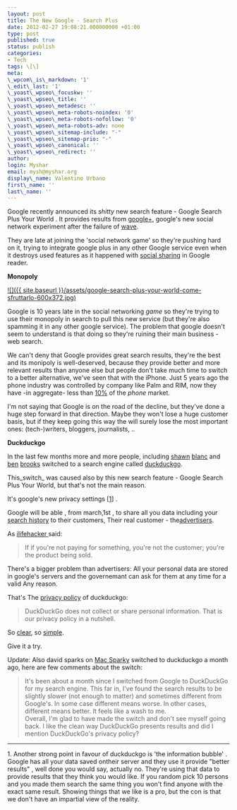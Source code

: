 ```yaml
---
layout: post
title: The New Google - Search Plus
date: 2012-02-27 19:08:21.000000000 +01:00
type: post
published: true
status: publish
categories:
- Tech
tags: \[\]
meta:
\_wpcom\_is\_markdown: '1'
\_edit\_last: '1'
\_yoast\_wpseo\_focuskw: ''
\_yoast\_wpseo\_title: ''
\_yoast\_wpseo\_metadesc: ''
\_yoast\_wpseo\_meta-robots-noindex: '0'
\_yoast\_wpseo\_meta-robots-nofollow: '0'
\_yoast\_wpseo\_meta-robots-adv: none
\_yoast\_wpseo\_sitemap-include: "-"
\_yoast\_wpseo\_sitemap-prio: "-"
\_yoast\_wpseo\_canonical: ''
\_yoast\_wpseo\_redirect: ''
author:
login: Myshar
email: mysh@myshar.org
display\_name: Valentino Urbano
first\_name: ''
last\_name: ''
---
```


Google recently announced its _shitty_ new search feature - Google Search Plus Your World . It provides results from [google+][0], google's new social network experiment after the failure of [wave][1].

They are late at joining the 'social network game' so they're pushing hard on it, trying to integrate google plus in any other Google service even when it destroys used features as it happened with [social sharing][2] in Google reader.

**Monopoly**

[![]({{ site.baseurl }}/assets/google-search-plus-your-world-come-sfruttarlo-600x372.jpg)][3]

Google is 10 years late in the social networking _game_ so they're trying to use their monopoly in search to pull this new service (but they're also spamming it in any other google service). The problem that google doesn't seem to understand is that doing so they're ruining their main business - web search.

We can't deny that Google provides great search results, they're the best and its monipoly is well-deserved, because they provide better and more relevant results than anyone else but people don't take much time to switch to a better alternative, we've seen that with the iPhone. Just 5 years ago the phone industry was controlled by company like Palm and RIM, now they have -in aggregate- less than [10%][4] of the _phone_ market.

I'm not saying that Google is on the road of the decline, but they've done a huge step forward in that direction. Maybe they won't lose a huge customer basis, but if they keep going this way the will surely lose the most important ones: (tech-)writers, bloggers, journalists, ..

**Duckduckgo**

In the last few months more and more people, including [shawn][5] [blanc][6] and [ben][7] [brooks][8] switched to a search engine called [duckduckgo][9].

This_switch_ was caused also by this new search feature - Google Search Plus Your World, but that's not the main reason.

It's google's new privacy settings \[[1][10]\] .

Google will be able , from march,1st , to share all you data including your [search history][11] to their customers, Their real customer - the[advertisers][12].

As [ilifehacker ][13]said:

> If if you're not paying for something, you're not the customer; you're the product being sold.

There's a bigger problem than advertisers: All your personal data are stored in google's servers and the governemant can ask for them at any time for a valid Any reason.

That's The [privacy policy][14] of duckduckgo:

> DuckDuckGo does not collect or share personal information. That is our privacy policy in a nutshell.

So [clear][15], so [simple][16].

Give it a try.

Update: Also david sparks on [Mac Sparky][17] switched to duckduckgo a month ago, here are few comments about the switch:

> It's been about a month since I switched from Google to DuckDuckGo for my search engine. This far in, I've found the search results to be slightly slower (not enough to matter) and sometimes different from Google's. In some case different means worse. In other cases, different means better. It feels like a wash to me.  
> Overall, I'm glad to have made the switch and don't see myself going back. I like the clean way DuckDuckGo presents results and did I mention DuckDuckGo's privacy policy?
> 

---

1\. Another strong point in favour of duckduckgo is 'the information bubble' . Google has all your data saved ontheir server and they use it provide "better results" , well done you would say, actually no. They're using that data to provide results that they think you would like. If you random pick 10 persons and you made them search the same thing you won't find anyone with the exact same result. Showing things that we like is a pro, but the con is that we don't have an impartial view of the reality.


[0]: https://plus.google.com/
[1]: https://wave.google.com/wave/
[2]: http://www.slashgear.com/google-reader-social-sharing-features-moved-to-google-01192233/
[3]: http://www.myshar.org/the-new-google/
[4]: http://gs.statcounter.com/#mobile_vendor-ww-monthly-201101-201201
[5]: http://shawnblanc.net/2012/02/duckduckgo-daily/
[6]: http://shawnblanc.net/2012/01/dryburgh-duckduckgo/
[7]: http://brooksreview.net/2012/01/duckduckwin/
[8]: http://brooksreview.net/2012/02/duckduckgo-reeder/
[9]: http://duckduckgo.com
[10]: #1
[11]: https://www.google.com/history/
[12]: http://www.google.com/adwords
[13]: http://lifehacker.com/5697167/if-youre-not-paying-for-it-youre-the-product
[14]: http://duckduckgo.com/privacy.html
[15]: http://dontbubble.us/
[16]: http://donttrack.us/
[17]: http://www.macsparky.com/blog/2012/2/28/more-on-duckduckgo.html
